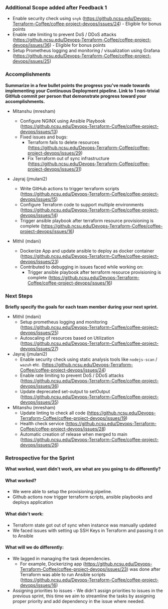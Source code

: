 
### Additional Scope added after Feedback 1
- Enable security check using `snyk` (https://github.ncsu.edu/Devops-Terraform-Coffee/coffee-project-devops/issues/24) - Eligible for bonus points
- Enable rate limiting to prevent DoS / DDoS attacks (https://github.ncsu.edu/Devops-Terraform-Coffee/coffee-project-devops/issues/36) - Eligible for bonus points
- Setup Prometheus logging and monitoring / visualization using Grafana (https://github.ncsu.edu/Devops-Terraform-Coffee/coffee-project-devops/issues/25)

### Accomplishments

**Summarize in a few bullet points the progress you've made towards implementing your Continuous Deployment pipeline. Link to 1 non-trivial GitHub commit per person that demonstrate progress toward your accomplishments.**

- Mitanshu (mresham)
	- Configure NGINX using Ansible Playbook (https://github.ncsu.edu/Devops-Terraform-Coffee/coffee-project-devops/issues/13)
	- Fixed issues and bugs:
		- Terraform fails to delete resources (https://github.ncsu.edu/Devops-Terraform-Coffee/coffee-project-devops/issues/29)
		- Fix Terraform out of sync infrastructure (https://github.ncsu.edu/Devops-Terraform-Coffee/coffee-project-devops/issues/31)
- Jayraj (jmulani2)
	- Write GitHub actions to trigger terraform scripts (https://github.ncsu.edu/Devops-Terraform-Coffee/coffee-project-devops/issues/15)
	- Configure Terraform code to support multiple environments (https://github.ncsu.edu/Devops-Terraform-Coffee/coffee-project-devops/issues/14)
	- Trigger ansible playbook after terraform resource provisioning is complete (https://github.ncsu.edu/Devops-Terraform-Coffee/coffee-project-devops/issues/16)

- Mithil (mdani)
	- Dockerize App and update ansible to deploy as docker container (https://github.ncsu.edu/Devops-Terraform-Coffee/coffee-project-devops/issues/23)
	- Contributed to debugging in issues faced while working on:
		- Trigger ansible playbook after terraform resource provisioning is complete (https://github.ncsu.edu/Devops-Terraform-Coffee/coffee-project-devops/issues/16)
		
### Next Steps
**Briefly specify the goals for each team member during your next sprint.**
- Mithil (mdani)
	- Setup prometheus logging and monitoring (https://github.ncsu.edu/Devops-Terraform-Coffee/coffee-project-devops/issues/25)
	- Autoscaling of resources based on Utilization (https://github.ncsu.edu/Devops-Terraform-Coffee/coffee-project-devops/issues/27)
- Jayraj (jmulani2)
	- Enable security check using static analysis tools like `nodejs-scan` / `wazuh` etc. (https://github.ncsu.edu/Devops-Terraform-Coffee/coffee-project-devops/issues/24)
	- Enable rate limiting to prevent DoS / DDoS attacks (https://github.ncsu.edu/Devops-Terraform-Coffee/coffee-project-devops/issues/36)
	- Update deprecated set-output to setOutput (https://github.ncsu.edu/Devops-Terraform-Coffee/coffee-project-devops/issues/35)
- Mitanshu (mresham)
	- Update linting to check all code (https://github.ncsu.edu/Devops-Terraform-Coffee/coffee-project-devops/issues/19)
	- Health check service (https://github.ncsu.edu/Devops-Terraform-Coffee/coffee-project-devops/issues/28)
	- Automatic creation of release when merged to main (https://github.ncsu.edu/Devops-Terraform-Coffee/coffee-project-devops/issues/26)

### Retrospective for the Sprint
**What worked, want didn't work, are what are you going to do differently?**

#### What worked?
- We were able to setup the provisioning pipeline.
- Github actions now trigger terraform scripts, ansible playbooks and deploys application
#### What didn't work:
- Terraform state got out of sync when instance was manually updated
- We faced issues with setting up SSH Keys in Terraform and passing it on to Ansible
#### What will we do differently:
- We lagged in managing the task dependencies. 
	- For example, Dockerizing app (https://github.ncsu.edu/Devops-Terraform-Coffee/coffee-project-devops/issues/23) was done after Terraform was able to run Ansible scripts (https://github.ncsu.edu/Devops-Terraform-Coffee/coffee-project-devops/issues/16)
- Assigning priorities to issues - We didn't assign priorities to issues in the previous sprint, this time we aim to streamline the tasks by assigning proper priority and add dependency in the issue where needed.
